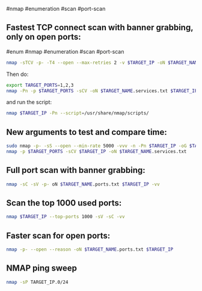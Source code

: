 #nmap #enumeration #scan #port-scan 

Fastest TCP connect scan with banner grabbing, only on open ports:
---
#enum #nmap #enumeration #scan #port-scan 

```bash
nmap -sTCV -p- -T4 --open --max-retries 2 -v $TARGET_IP -oN $TARGET_NAME.ports.txt
```

Then do:

```bash
export TARGET_PORTS=1,2,3
nmap -Pn -p $TARGET_PORTS -sCV -oN $TARGET_NAME.services.txt $TARGET_IP
```
and run the script:
```bash
nmap $TARGET_IP -Pn --script=/usr/share/nmap/scripts/
```

New arguments to test and compare time:
---

```bash
sudo nmap -p- -sS --open --min-rate 5000 -vvv -n -Pn $TARGET_IP -oG $TARGET_NAME.ports.txt
nmap -p $TARGET_PORTS -sCV $TARGET_IP -oN $TARGET_NAME.services.txt
```

Full port scan with banner grabbing:
---

```bash
nmap -sC -sV -p- oN $TARGET_NAME.ports.txt $TARGET_IP -vv
```

Scan the top 1000 used ports:
---
```bash
nmap $TARGET_IP --top-ports 1000 -sV -sC -vv
```

Faster scan for open ports:
---
```bash
nmap -p- --open --reason -oN $TARGET_NAME.ports.txt $TARGET_IP
```

NMAP ping sweep
---
```bash
nmap -sP TARGET_IP.0/24
```
